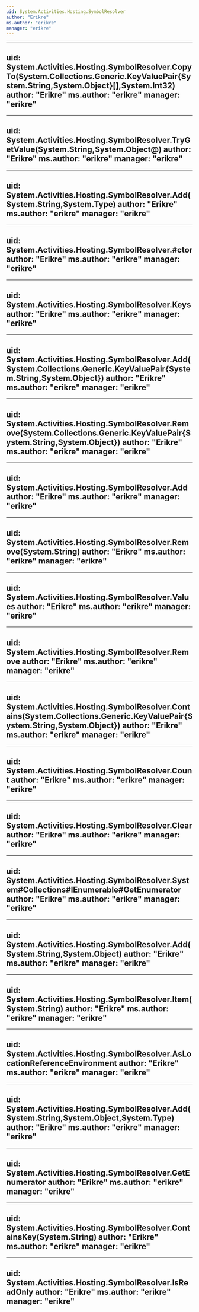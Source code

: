 ```yaml
---
uid: System.Activities.Hosting.SymbolResolver
author: "Erikre"
ms.author: "erikre"
manager: "erikre"
---
```


---
uid: System.Activities.Hosting.SymbolResolver.CopyTo(System.Collections.Generic.KeyValuePair{System.String,System.Object}[],System.Int32)
author: "Erikre"
ms.author: "erikre"
manager: "erikre"
---

---
uid: System.Activities.Hosting.SymbolResolver.TryGetValue(System.String,System.Object@)
author: "Erikre"
ms.author: "erikre"
manager: "erikre"
---

---
uid: System.Activities.Hosting.SymbolResolver.Add(System.String,System.Type)
author: "Erikre"
ms.author: "erikre"
manager: "erikre"
---

---
uid: System.Activities.Hosting.SymbolResolver.#ctor
author: "Erikre"
ms.author: "erikre"
manager: "erikre"
---

---
uid: System.Activities.Hosting.SymbolResolver.Keys
author: "Erikre"
ms.author: "erikre"
manager: "erikre"
---

---
uid: System.Activities.Hosting.SymbolResolver.Add(System.Collections.Generic.KeyValuePair{System.String,System.Object})
author: "Erikre"
ms.author: "erikre"
manager: "erikre"
---

---
uid: System.Activities.Hosting.SymbolResolver.Remove(System.Collections.Generic.KeyValuePair{System.String,System.Object})
author: "Erikre"
ms.author: "erikre"
manager: "erikre"
---

---
uid: System.Activities.Hosting.SymbolResolver.Add
author: "Erikre"
ms.author: "erikre"
manager: "erikre"
---

---
uid: System.Activities.Hosting.SymbolResolver.Remove(System.String)
author: "Erikre"
ms.author: "erikre"
manager: "erikre"
---

---
uid: System.Activities.Hosting.SymbolResolver.Values
author: "Erikre"
ms.author: "erikre"
manager: "erikre"
---

---
uid: System.Activities.Hosting.SymbolResolver.Remove
author: "Erikre"
ms.author: "erikre"
manager: "erikre"
---

---
uid: System.Activities.Hosting.SymbolResolver.Contains(System.Collections.Generic.KeyValuePair{System.String,System.Object})
author: "Erikre"
ms.author: "erikre"
manager: "erikre"
---

---
uid: System.Activities.Hosting.SymbolResolver.Count
author: "Erikre"
ms.author: "erikre"
manager: "erikre"
---

---
uid: System.Activities.Hosting.SymbolResolver.Clear
author: "Erikre"
ms.author: "erikre"
manager: "erikre"
---

---
uid: System.Activities.Hosting.SymbolResolver.System#Collections#IEnumerable#GetEnumerator
author: "Erikre"
ms.author: "erikre"
manager: "erikre"
---

---
uid: System.Activities.Hosting.SymbolResolver.Add(System.String,System.Object)
author: "Erikre"
ms.author: "erikre"
manager: "erikre"
---

---
uid: System.Activities.Hosting.SymbolResolver.Item(System.String)
author: "Erikre"
ms.author: "erikre"
manager: "erikre"
---

---
uid: System.Activities.Hosting.SymbolResolver.AsLocationReferenceEnvironment
author: "Erikre"
ms.author: "erikre"
manager: "erikre"
---

---
uid: System.Activities.Hosting.SymbolResolver.Add(System.String,System.Object,System.Type)
author: "Erikre"
ms.author: "erikre"
manager: "erikre"
---

---
uid: System.Activities.Hosting.SymbolResolver.GetEnumerator
author: "Erikre"
ms.author: "erikre"
manager: "erikre"
---

---
uid: System.Activities.Hosting.SymbolResolver.ContainsKey(System.String)
author: "Erikre"
ms.author: "erikre"
manager: "erikre"
---

---
uid: System.Activities.Hosting.SymbolResolver.IsReadOnly
author: "Erikre"
ms.author: "erikre"
manager: "erikre"
---
